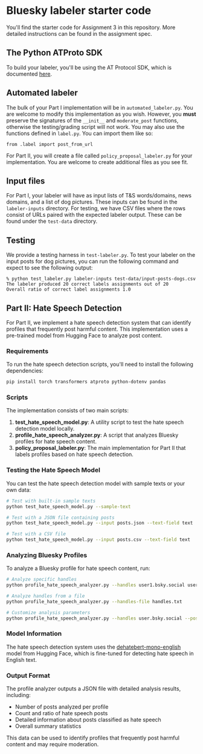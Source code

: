 # Bluesky labeler starter code

You'll find the starter code for Assignment 3 in this repository. More detailed
instructions can be found in the assignment spec.

## The Python ATProto SDK

To build your labeler, you'll be using the AT Protocol SDK, which is documented [here](https://atproto.blue/en/latest/).

## Automated labeler

The bulk of your Part I implementation will be in `automated_labeler.py`. You are
welcome to modify this implementation as you wish. However, you **must**
preserve the signatures of the `__init__` and `moderate_post` functions,
otherwise the testing/grading script will not work. You may also use the
functions defined in `label.py`. You can import them like so:

```
from .label import post_from_url
```

For Part II, you will create a file called `policy_proposal_labeler.py` for your
implementation. You are welcome to create additional files as you see fit.

## Input files

For Part I, your labeler will have as input lists of T&S words/domains, news
domains, and a list of dog pictures. These inputs can be found in the
`labeler-inputs` directory. For testing, we have CSV files where the rows
consist of URLs paired with the expected labeler output. These can be found
under the `test-data` directory.

## Testing

We provide a testing harness in `test-labeler.py`. To test your labeler on the
input posts for dog pictures, you can run the following command and expect to
see the following output:

```
% python test_labeler.py labeler-inputs test-data/input-posts-dogs.csv
The labeler produced 20 correct labels assignments out of 20
Overall ratio of correct label assignments 1.0
```

## Part II: Hate Speech Detection

For Part II, we implement a hate speech detection system that can identify profiles that frequently post harmful content. This implementation uses a pre-trained model from Hugging Face to analyze post content.

### Requirements

To run the hate speech detection scripts, you'll need to install the following dependencies:

```bash
pip install torch transformers atproto python-dotenv pandas
```

### Scripts

The implementation consists of two main scripts:

1. **test_hate_speech_model.py**: A utility script to test the hate speech detection model locally.
2. **profile_hate_speech_analyzer.py**: A script that analyzes Bluesky profiles for hate speech content.
3. **policy_proposal_labeler.py**: The main implementation for Part II that labels profiles based on hate speech detection.

### Testing the Hate Speech Model

You can test the hate speech detection model with sample texts or your own data:

```bash
# Test with built-in sample texts
python test_hate_speech_model.py --sample-text

# Test with a JSON file containing posts
python test_hate_speech_model.py --input posts.json --text-field text

# Test with a CSV file
python test_hate_speech_model.py --input posts.csv --text-field text
```

### Analyzing Bluesky Profiles

To analyze a Bluesky profile for hate speech content, run:

```bash
# Analyze specific handles
python profile_hate_speech_analyzer.py --handles user1.bsky.social user2.bsky.social

# Analyze handles from a file
python profile_hate_speech_analyzer.py --handles-file handles.txt

# Customize analysis parameters
python profile_hate_speech_analyzer.py --handles user.bsky.social --post-limit 100 --threshold 0.7
```

### Model Information

The hate speech detection system uses the [dehatebert-mono-english](https://huggingface.co/Hate-speech-CNERG/dehatebert-mono-english) model from Hugging Face, which is fine-tuned for detecting hate speech in English text.

### Output Format

The profile analyzer outputs a JSON file with detailed analysis results, including:

-   Number of posts analyzed per profile
-   Count and ratio of hate speech posts
-   Detailed information about posts classified as hate speech
-   Overall summary statistics

This data can be used to identify profiles that frequently post harmful content and may require moderation.
